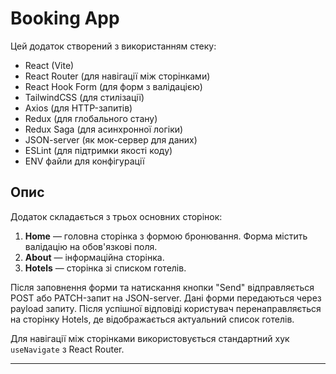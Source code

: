 # Booking App

Цей додаток створений з використанням стеку:

- React (Vite)
- React Router (для навігації між сторінками)
- React Hook Form (для форм з валідацією)
- TailwindCSS (для стилізації)
- Axios (для HTTP-запитів)
- Redux (для глобального стану)
- Redux Saga (для асинхронної логіки)
- JSON-server (як мок-сервер для даних)
- ESLint (для підтримки якості коду)
- ENV файли для конфігурації

## Опис

Додаток складається з трьох основних сторінок:

1. **Home** — головна сторінка з формою бронювання. Форма містить валідацію на обов'язкові поля.
2. **About** — інформаційна сторінка.
3. **Hotels** — сторінка зі списком готелів.

Після заповнення форми та натискання кнопки "Send" відправляється POST або PATCH-запит на JSON-server. Дані форми передаються через payload запиту. Після успішної відповіді користувач перенаправляється на сторінку Hotels, де відображається актуальний список готелів.

Для навігації між сторінками використовується стандартний хук `useNavigate` з React Router.

---

